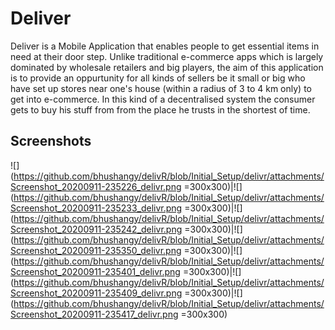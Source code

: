 # Deliver
Deliver is a Mobile Application that enables people to get essential items in need at their door step.
Unlike traditional e-commerce apps which is largely dominated by wholesale retailers and big players,
the aim of this application is to provide an oppurtunity for all kinds of sellers be it small or big who 
have set up stores near one's house (within a radius of 3 to 4 km only) to get into e-commerce.
In this kind of a decentralised system the consumer gets to buy his stuff from 
from the place he trusts in the shortest of time.


## Screenshots

![](https://github.com/bhushangy/delivR/blob/Initial_Setup/delivr/attachments/Screenshot_20200911-235226_delivr.png =300x300)|![](https://github.com/bhushangy/delivR/blob/Initial_Setup/delivr/attachments/Screenshot_20200911-235233_delivr.png =300x300)|![](https://github.com/bhushangy/delivR/blob/Initial_Setup/delivr/attachments/Screenshot_20200911-235242_delivr.png =300x300)|![](https://github.com/bhushangy/delivR/blob/Initial_Setup/delivr/attachments/Screenshot_20200911-235350_delivr.png =300x300)|![](https://github.com/bhushangy/delivR/blob/Initial_Setup/delivr/attachments/Screenshot_20200911-235401_delivr.png =300x300)|![](https://github.com/bhushangy/delivR/blob/Initial_Setup/delivr/attachments/Screenshot_20200911-235409_delivr.png =300x300)|![](https://github.com/bhushangy/delivR/blob/Initial_Setup/delivr/attachments/Screenshot_20200911-235417_delivr.png =300x300)

